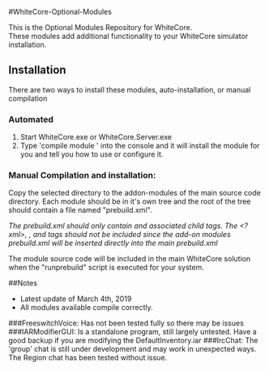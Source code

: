 #WhiteCore-Optional-Modules

This is the Optional Modules Repository for WhiteCore.  
These modules add additional functionality to your WhiteCore simulator installation.

## Installation

There are two ways to install these modules, auto-installation, or manual compilation

### Automated
1. Start WhiteCore.exe or WhiteCore.Server.exe
2. Type 'compile module <path to the build.am of the module that you want>' into the console and it will install the module for you and tell you how to use or configure it.

### Manual Compilation and installation:
Copy the selected directory to the addon-modules of the main source code directory.
Each module should be in it's own tree and the root of the tree should contain a file named "prebuild.xml".

*The prebuild.xml should only contain <Project> and associated child tags. 
The <?xml>, <Prebuild>, <Solution> and <Configuration> tags should not be included since the add-on modules prebuild.xml will be inserted directly into the main prebuild.xml*

The module source code will be included in the main WhiteCore solution when the "runprebuild" script is executed for your system.


##Notes
- Latest update of March 4th, 2019
- All modules available compile correctly.

###FreeswitchVoice:
  Has not been tested fully so there may be issues
###IARModifierGUI:
  Is a standalone program, still largely untested.  Have a good backup if you are modifying the DefaultInventory.iar
###IrcChat:
  The 'group' chat is still under development and may work in unexpected ways.  The Region chat has been tested without issue.


